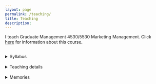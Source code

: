 ```yaml
---
layout: page
permalink: /teaching/
title: Teaching
description: 
---
```


I teach Graduate Management 4530/5530 Marketing Management. Click [here](https://classes.cornell.edu/browse/roster/SP23/class/NCC/5530) for information about this course.

<br>
<details>
    <summary>Syllabus</summary>
    <iframe src= "{{ '/assets/pdf/NCC5530_Syllabus_2023 Spring.pdf' | prepend: site.baseurl | prepend: site.url }}" style="width: 100%" class="myIframe" ></iframe>
</details>
<br>
<details>
    <summary>Teaching details</summary>
    <p>Instructor rating: 4.8 / 5.0 (college average: 4.3 / 5.0)
      <li> undergraduate ratings: 5.0/5.0 (about 50% of the class)
</details>
<br>
<details>
    <summary>Memories</summary>
    <p>A networking dinner with a guestspeaker from Netflix</p>
  <img src="{{ site.baseurl }}/assets/img/guestspeaker.jpg" width="400px" alt="" title="sahil and my students"/>
    <br>
<p>My first batch of students</p>
  <img src="{{ site.baseurl }}/assets/img/myfirstclass.jpg" width="700px" alt="" title="my first class"/>
</details>
